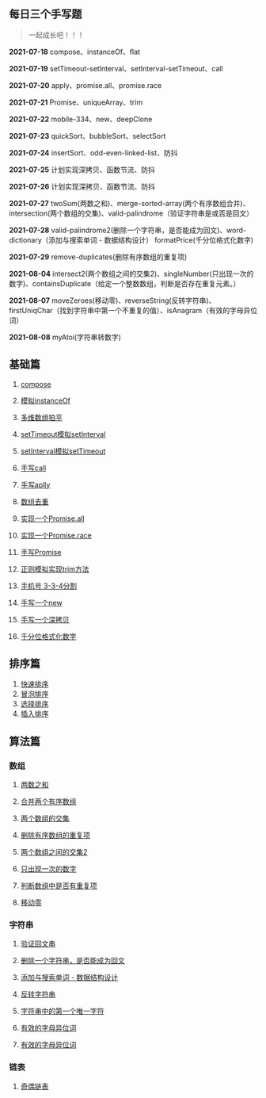 ## 每日三个手写题

>  一起成长吧！！！

**2021-07-18** compose、instanceOf、flat

**2021-07-19** setTimeout-setInterval、setInterval-setTimeout、call

**2021-07-20** apply、promise.all、promise.race

**2021-07-21** Promise、uniqueArray、trim 

**2021-07-22** mobile-334、new、deepClone

**2021-07-23** quickSort、bubbleSort、selectSort

**2021-07-24** insertSort、odd-even-linked-list、防抖

**2021-07-25** 计划实现深拷贝、函数节流、防抖

**2021-07-26** 计划实现深拷贝、函数节流、防抖

**2021-07-27** twoSum(两数之和)、merge-sorted-array(两个有序数组合并)、intersection(两个数组的交集)、valid-palindrome（验证字符串是或否是回文）

**2021-07-28** valid-palindrome2(删除一个字符串，是否能成为回文)、word-dictionary（添加与搜索单词 - 数据结构设计） formatPrice(千分位格式化数字)

**2021-07-29** remove-duplicates(删除有序数组的重复项)

**2021-08-04** intersect2(两个数组之间的交集2)、singleNumber(只出现一次的数字)、containsDuplicate（给定一个整数数组，判断是否存在重复元素。）

**2021-08-07** moveZeroes(移动零)、reverseString(反转字符串)、firstUniqChar（找到字符串中第一个不重复的值）、isAnagram（有效的字母异位词）

**2021-08-08** myAtoi(字符串转数字)


## 基础篇

1. [compose](https://github.com/qianlongo/fe-handwriting/blob/master/1.compose.js)

2. [模拟instanceOf](https://github.com/qianlongo/fe-handwriting/blob/master/2.instanceOf.js)

3. [多维数组拍平](https://github.com/qianlongo/fe-handwriting/blob/master/3.flat.js)

4. [setTimeout模拟setInterval](https://github.com/qianlongo/fe-handwriting/blob/master/4.setTimeout-interval.js)

5. [setInterval模拟setTimeout](https://github.com/qianlongo/fe-handwriting/blob/master/5.setInterval-timeout.js)

6. [手写call](https://github.com/qianlongo/fe-handwriting/blob/master/6.call.js)

7. [手写aplly](https://github.com/qianlongo/fe-handwriting/blob/master/7.apply.js)

8. [数组去重](https://github.com/qianlongo/fe-handwriting/blob/master/8.uniqueArray.js)

9. [实现一个Promise.all](https://github.com/qianlongo/fe-handwriting/blob/master/9.promise.all.js)

10. [实现一个Promise.race](https://github.com/qianlongo/fe-handwriting/blob/master/10.promise.race.js)

11. [手写Promise](https://github.com/qianlongo/fe-handwriting/blob/master/11.promise.js)

12. [正则模拟实现trim方法](https://github.com/qianlongo/fe-handwriting/blob/master/12.trim.js)

13. [手机号 3-3-4分割](https://github.com/qianlongo/fe-handwriting/blob/master/13.mobile-334.js)

14. [手写一个new](https://github.com/qianlongo/fe-handwriting/blob/master/14.new.js)

15. [手写一个深拷贝](https://github.com/qianlongo/fe-handwriting/blob/master/15.deepClone.js)

16. [千分位格式化数字](https://github.com/qianlongo/fe-handwriting/blob/master/27.formatPrice.js)



## 排序篇

1. [快速排序](https://github.com/qianlongo/fe-handwriting/blob/master/17.quick-sort.js)
2. [冒泡排序](https://github.com/qianlongo/fe-handwriting/blob/master/18.bubble-sort.js)
3. [选择排序](https://github.com/qianlongo/fe-handwriting/blob/master/19.select-sort.js)
4. [插入排序](https://github.com/qianlongo/fe-handwriting/blob/master/20.insert-sort.js)

## 算法篇

### 数组

1. [两数之和](https://github.com/qianlongo/fe-handwriting/blob/master/21.two-sum.js)

2. [合并两个有序数组](https://github.com/qianlongo/fe-handwriting/blob/master/22.merge-sorted-array.js)

3. [两个数组的交集](https://github.com/qianlongo/fe-handwriting/blob/master/23.intersection.js)

4. [删除有序数组的重复项](https://github.com/qianlongo/fe-handwriting/blob/master/28.remove-duplicates.js)

5. [两个数组之间的交集2](https://github.com/qianlongo/fe-handwriting/blob/master/29.intersect2.js)

6. [只出现一次的数字](https://github.com/qianlongo/fe-handwriting/blob/master/30.singleNumber.js)

7. [判断数组中是否有重复项](https://github.com/qianlongo/fe-handwriting/blob/master/31.contains-duplicate.js)

7. [移动零](https://github.com/qianlongo/fe-handwriting/blob/master/32.move-zeroes.js)



### 字符串

1. [验证回文串](https://github.com/qianlongo/fe-handwriting/blob/master/24.valid-palindrome.js)
2. [删除一个字符串，是否能成为回文](https://github.com/qianlongo/fe-handwriting/blob/master/25.valid-palindrome2.js)
3. [添加与搜索单词 - 数据结构设计](https://github.com/qianlongo/fe-handwriting/blob/master/26.word-dictionary.js)

4. [反转字符串](https://github.com/qianlongo/fe-handwriting/blob/master/33.reverse-string.js)

5. [字符串中的第一个唯一字符](https://github.com/qianlongo/fe-handwriting/blob/master/34.first-uniq-char.js)

5. [有效的字母异位词](https://github.com/qianlongo/fe-handwriting/blob/master/35.is-anagram.js)

6. [有效的字母异位词](https://github.com/qianlongo/fe-handwriting/blob/master/36.my-atoi.js)

### 链表

1. [奇偶链表](https://github.com/qianlongo/fe-handwriting/blob/master/16.odd-even-linked-list.js)

